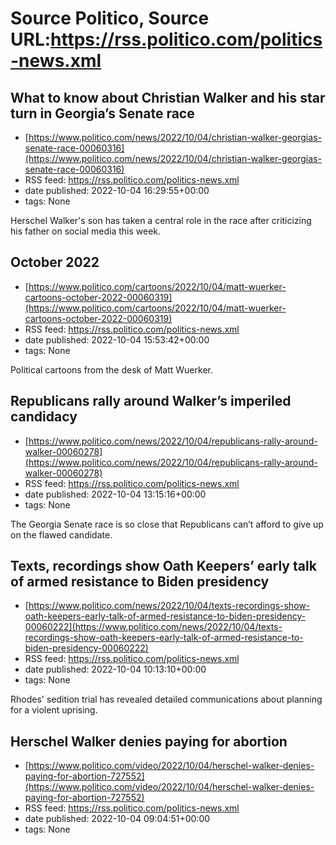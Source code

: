 # Source Politico, Source URL:https://rss.politico.com/politics-news.xml

## What to know about Christian Walker and his star turn in Georgia’s Senate race
 - [https://www.politico.com/news/2022/10/04/christian-walker-georgias-senate-race-00060316](https://www.politico.com/news/2022/10/04/christian-walker-georgias-senate-race-00060316)
 - RSS feed: https://rss.politico.com/politics-news.xml
 - date published: 2022-10-04 16:29:55+00:00
 - tags: None

Herschel Walker's son has taken a central role in the race after criticizing his father on social media this week.

## October 2022
 - [https://www.politico.com/cartoons/2022/10/04/matt-wuerker-cartoons-october-2022-00060319](https://www.politico.com/cartoons/2022/10/04/matt-wuerker-cartoons-october-2022-00060319)
 - RSS feed: https://rss.politico.com/politics-news.xml
 - date published: 2022-10-04 15:53:42+00:00
 - tags: None

Political cartoons from the desk of Matt Wuerker.

## Republicans rally around Walker’s imperiled candidacy
 - [https://www.politico.com/news/2022/10/04/republicans-rally-around-walker-00060278](https://www.politico.com/news/2022/10/04/republicans-rally-around-walker-00060278)
 - RSS feed: https://rss.politico.com/politics-news.xml
 - date published: 2022-10-04 13:15:16+00:00
 - tags: None

The Georgia Senate race is so close that Republicans can’t afford to give up on the flawed candidate.

## Texts, recordings show Oath Keepers’ early talk of armed resistance to Biden presidency
 - [https://www.politico.com/news/2022/10/04/texts-recordings-show-oath-keepers-early-talk-of-armed-resistance-to-biden-presidency-00060222](https://www.politico.com/news/2022/10/04/texts-recordings-show-oath-keepers-early-talk-of-armed-resistance-to-biden-presidency-00060222)
 - RSS feed: https://rss.politico.com/politics-news.xml
 - date published: 2022-10-04 10:13:10+00:00
 - tags: None

Rhodes' sedition trial has revealed detailed communications about planning for a violent uprising.

## Herschel Walker denies paying for abortion
 - [https://www.politico.com/video/2022/10/04/herschel-walker-denies-paying-for-abortion-727552](https://www.politico.com/video/2022/10/04/herschel-walker-denies-paying-for-abortion-727552)
 - RSS feed: https://rss.politico.com/politics-news.xml
 - date published: 2022-10-04 09:04:51+00:00
 - tags: None


